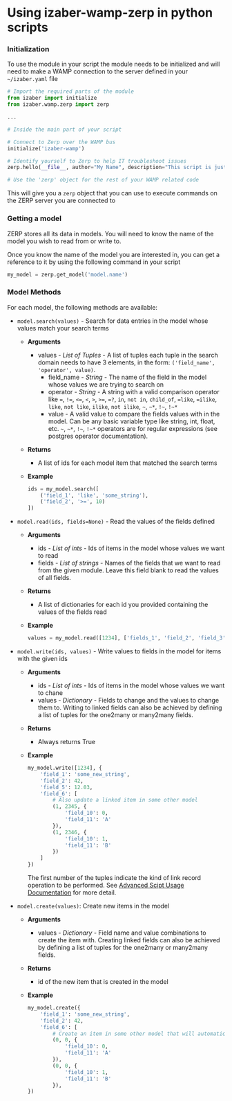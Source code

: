 # Using izaber-wamp-zerp in python scripts

### Initialization

To use the module in your script the module needs to be initialized and will need to make a WAMP connection to the server defined in your `~/izaber.yaml` file

```python
# Import the required parts of the module
from izaber import initialize
from izaber.wamp.zerp import zerp

...

# Inside the main part of your script

# Connect to Zerp over the WAMP bus
initialize('izaber-wamp')

# Identify yourself to Zerp to help IT troubleshoot issues
zerp.hello(__file__, author="My Name", description="This script is just an example")

# Use the 'zerp' object for the rest of your WAMP related code
```


This will give you a `zerp` object that you can use to execute commands on the ZERP server you are connected to

### Getting a model

ZERP stores all its data in models. You will need to know the name of the model you wish to read from or write to.

Once you know the name of the model you are interested in, you can get a reference to it by using the following command in your script

```python
my_model = zerp.get_model('model.name')
```

### Model Methods

For each model, the following methods are available:
- `model.search(values)` - Search for data entries in the model whose values match your search terms
    - **Arguments**
        - values - *List of Tuples* - A list of tuples each tuple in the search domain needs to have 3 elements, in the form: `('field_name', 'operator', value)`.
            - field_name - *String* - The name of the field in the model whose values we are trying to search on
            - operator - *String* - A string with a valid comparison operator like `=`, `!=`, `<=`, `<`, `>`, `>=`, `=?`, `in`, `not in`, `child_of`, `=like`, `=ilike`, `like`, `not like`, `ilike`, `not ilike`, `~`, `~*`, `!~`, `!~*`
            - value - A valid value to compare the fields values with in the model. Can be any basic variable type like string, int, float, etc. `~`, `~*`, `!~`, `!~*` operators are for regular expressions (see postgres operator documentation).
    - **Returns**
        - A list of ids for each model item that matched the search terms
    - **Example**

        ```python
        ids = my_model.search([
            ('field_1', 'like', 'some_string'),
            ('field_2', '>=', 10)
        ])
        ```
- `model.read(ids, fields=None)` - Read the values of the fields defined
    - **Arguments**
        - ids - *List of ints* - Ids of items in the model whose values we want to read
        - fields - *List of strings* - Names of the fields that we want to read from the given module. Leave this field blank to read the values of all fields.
    - **Returns**
        - A list of dictionaries for each id you provided containing the values of the fields read
    - **Example**

        ```python
        values = my_model.read([1234], ['fields_1', 'field_2', 'field_3'])
        ```
- `model.write(ids, values)` - Write values to fields in the model for items with the given ids
    - **Arguments**
        - ids - *List of ints* - Ids of items in the model whose values we want to chane
        - values - *Dictionary* - Fields to change and the values to change them to. Writing to linked fields can also be achieved by defining a list of tuples for the one2many or many2many fields.
    - **Returns**
        - Always returns True
    - **Example**

        ```python
        my_model.write([1234], {
            'field_1': 'some_new_string',
            'field_2': 42,
            'field_5': 12.03,
            'field_6': [
                # Also update a linked item in some other model
                (1, 2345, {
                    'field_10': 0,
                    'field_11': 'A'
                }),
                (1, 2346, {
                    'field_10': 1,
                    'field_11': 'B'
                })
            ]
        })
        ```
        The first number of the tuples indicate the kind of link record operation to be performed.
        See [Advanced Scipt Usage Documentation](advanced_script_usage.md) for more detail.
- `model.create(values)`: Create new items in the model
    - **Arguments**
        - values - *Dictionary* - Field name and value combinations to create the item with. Creating linked fields can also be achieved by defining a list of tuples for the one2many or many2many fields.
    - **Returns**
        - id of the new item that is created in the model
    - **Example**

        ```python
        my_model.create({
            'field_1': 'some_new_string',
            'field_2': 42,
            'field_6': [
                # Create an item in some other model that will automatically be linked to this object
                (0, 0, {
                    'field_10': 0,
                    'field_11': 'A'
                }),
                (0, 0, {
                    'field_10': 1,
                    'field_11': 'B'
                }),
        })
        ```

